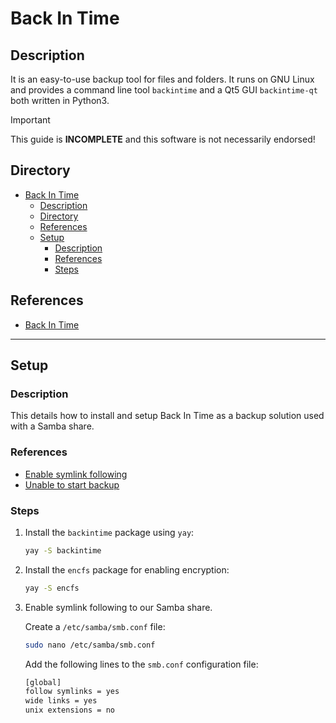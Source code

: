 # Back In Time

## Description

It is an easy-to-use backup tool for files and folders. It runs on GNU Linux and provides a command line tool `backintime` and a Qt5 GUI `backintime-qt` both written in Python3.

> [!IMPORTANT]  
> This guide is **INCOMPLETE** and this software is not necessarily endorsed!

## Directory

- [Back In Time](#back-in-time)
  - [Description](#description)
  - [Directory](#directory)
  - [References](#references)
  - [Setup](#setup)
    - [Description](#description-1)
    - [References](#references-1)
    - [Steps](#steps)

## References

- [Back In Time](https://github.com/bit-team/backintime)

---

## Setup

### Description

This details how to install and setup Back In Time as a backup solution used with a Samba share.

### References

- [Enable symlink following](https://wiki.archlinux.org/title/samba#Enable_symlink_following)
- [Unable to start backup](https://github.com/bit-team/backintime/issues/1253#issuecomment-1126770876)

### Steps

1. Install the `backintime` package using `yay`:

    ```sh
    yay -S backintime
    ```

2. Install the `encfs` package for enabling encryption:

    ```sh
    yay -S encfs
    ```

3. Enable symlink following to our Samba share.

    Create a `/etc/samba/smb.conf` file:

    ```sh
    sudo nano /etc/samba/smb.conf
    ```

    Add the following lines to the `smb.conf` configuration file:

    ```sh
    [global]
    follow symlinks = yes
    wide links = yes
    unix extensions = no
    ```

